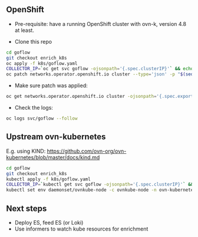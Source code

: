 ## OpenShift

- Pre-requisite: have a running OpenShift cluster with ovn-k, version 4.8 at least.

- Clone this repo

```bash
cd goflow
git checkout enrich_k8s
oc apply -f k8s/goflow.yaml
COLLECTOR_IP=`oc get svc goflow -ojsonpath='{.spec.clusterIP}'` && echo $COLLECTOR_IP
oc patch networks.operator.openshift.io cluster --type='json' -p "$(sed -e "s/COLLECTOR_IP/$COLLECTOR_IP/" k8s/net-cluster-patch.json)"
```

- Make sure patch was applied:

```bash
oc get networks.operator.openshift.io cluster -ojsonpath='{.spec.exportNetworkFlows}' && echo
```

- Check the logs:

```bash
oc logs svc/goflow --follow
```

## Upstream ovn-kubernetes

E.g. using KIND: https://github.com/ovn-org/ovn-kubernetes/blob/master/docs/kind.md

```bash
cd goflow
git checkout enrich_k8s
kubectl apply -f k8s/goflow.yaml
COLLECTOR_IP=`kubectl get svc goflow -ojsonpath='{.spec.clusterIP}'` && echo $COLLECTOR_IP
kubectl set env daemonset/ovnkube-node -c ovnkube-node -n ovn-kubernetes OVN_NETFLOW_TARGETS="$COLLECTOR_IP:2056"
```


## Next steps

- Deploy ES, feed ES (or Loki)
- Use informers to watch kube resources for enrichment
